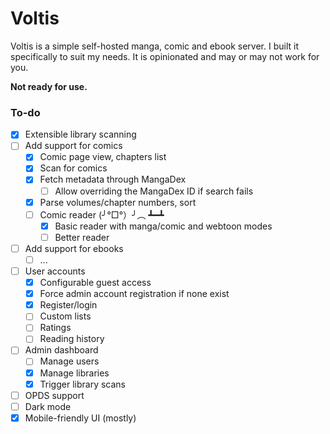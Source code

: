 # Voltis

Voltis is a simple self-hosted manga, comic and ebook server. I built it
specifically to suit my needs. It is opinionated and may or may not work for
you.

**Not ready for use.**

### To-do

- [x] Extensible library scanning
- [ ] Add support for comics
  - [x] Comic page view, chapters list
  - [x] Scan for comics
  - [x] Fetch metadata through MangaDex
    - [ ] Allow overriding the MangaDex ID if search fails
  - [x] Parse volumes/chapter numbers, sort
  - [ ] Comic reader (╯°□°）╯︵ ┻━┻
    - [x] Basic reader with manga/comic and webtoon modes
    - [ ] Better reader
- [ ] Add support for ebooks
  - [ ] ...
- [ ] User accounts
  - [x] Configurable guest access
  - [x] Force admin account registration if none exist
  - [x] Register/login
  - [ ] Custom lists
  - [ ] Ratings
  - [ ] Reading history
- [ ] Admin dashboard
  - [ ] Manage users
  - [x] Manage libraries
  - [x] Trigger library scans
- [ ] OPDS support
- [ ] Dark mode
- [x] Mobile-friendly UI (mostly)
